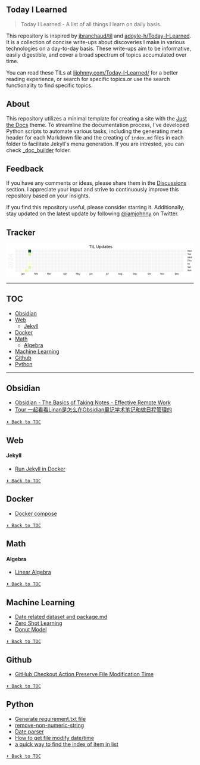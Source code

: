 ## Today I Learned

> Today I Learned - A list of all things I learn on daily basis.

This repository is inspired by [jbranchaud/til](https://github.com/jbranchaud/til) and [adoyle-h/Today-I-Learned](https://github.com/adoyle-h/Today-I-Learned). It is a collection  of concise write-ups about discoveries I make in various technologies on a day-to-day basis. These write-ups aim to be informative, easily digestible, and cover a broad spectrum of topics accumulated over time.

You can read these TILs at [lijohnny.com/Today-I-Learned/](https://lijohnny.com/Today-I-Learned/) for a better reading experience, or search for specific topics.or use the search functionality to find specific topics.

## About

This repository utilizes a minimal template for creating a site with the [Just the Docs](https://just-the-docs.github.io/just-the-docs/) theme. To streamline the documentation process, I've developed Python scripts to automate various tasks, including the generating meta header for each Markdown file and the creating of `index.md` files in each folder to facilitate Jekyll's menu generation. If you are intrested, you can check [_doc_builder](/_doc_builder/) folder.


## Feedback

If you have any comments or ideas, please share them in the [Discussions](https://github.com/iamjohnnyli/Today-I-Learned/discussions) section. I appreciate your input and strive to continuously improve this repository based on your insights.

If you find this repository useful, please consider starring it. Additionally, stay updated on the latest update by following [@iamjohnny](https://twitter.com/IAmJohnnyLi) on Twitter.

## Tracker
![image](assets/til_update.png)

------
## TOC
<!-- toc -->
<!-- <details close> -->
<!-- <summary>Collapse/Expand</summary> -->
- [Obsidian](#obsidian)
- [Web](#web)
  - [Jekyll](#jekyll)
- [Docker](#docker)
- [Math](#math)
  - [Algebra](#algebra)
- [Machine Learning](#machine-learning)
- [Github](#github)
- [Python](#python)

<!-- </details> -->
<!-- tocstop -->
------
## Obsidian
- [Obsidian - The Basics of Taking Notes - Effective Remote Work](obsidian/obsidian-the-basics-of-taking-notes-effective-remote-work.md)
- [Tour 一起看看Linan是怎么在Obsidian里记学术笔记和做日程管理的](obsidian/tour-一起看看linan是怎么在obsidian里记学术笔记和做日程管理的.md)


[`⬆ Back to TOC`](#toc)
## Web
#### Jekyll
- [Run Jekyll in Docker](web/jekyll/run-jekyll-in-docker.md)


[`⬆ Back to TOC`](#toc)
## Docker
- [Docker compose](docker/docker-compose.md)


[`⬆ Back to TOC`](#toc)
## Math
#### Algebra
- [Linear Algebra](math/algebra/linear-algebra.md)


[`⬆ Back to TOC`](#toc)
## Machine Learning
- [Date related dataset and package.md  ](ml/date-related-dataset-and-package.md)
- [Zero Shot Learning](ml/zero-shot-model.md)
- [Donut Model](ml/dount_model.md)


[`⬆ Back to TOC`](#toc)
## Github
- [GitHub Checkout Action Preserve File Modification Time](github/restore_file_datetime.md)


[`⬆ Back to TOC`](#toc)
## Python
- [Generate requirement.txt file](python/generate-requirement.md)
- [remove-non-numeric-string](python/.md)
- [Date parser](python/date-parser.md)
- [How to get file modify date/time](python/how-to-get-file-modify-datetime.md)
- [a quick way to find the index of item in list](python/find-index.md)


[`⬆ Back to TOC`](#toc)
